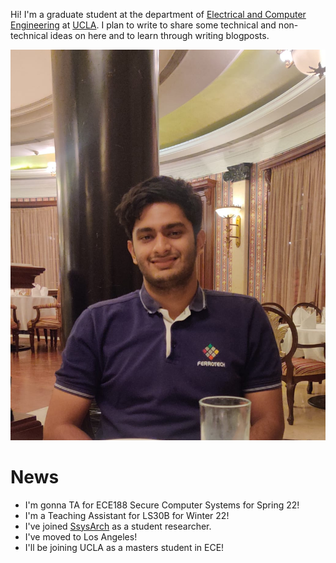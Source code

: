 Hi! I'm a graduate student at the department of [Electrical and Computer Engineering](https://www.ee.ucla.edu) at [UCLA](https://samueli.ucla.edu). I plan to write to share some technical and non-technical ideas on here and to learn through writing blogposts.


![Me](images/Shreyas_Shipt.jpeg)

# News

* I'm gonna TA for ECE188 Secure Computer Systems for Spring 22!
* I'm a Teaching Assistant for LS30B for Winter 22!
* I've joined [SsysArch](https://ssysarch.ee.ucla.edu/index.html) as a student researcher. 
* I've moved to Los Angeles!
* I'll be joining UCLA as a masters student in ECE!
